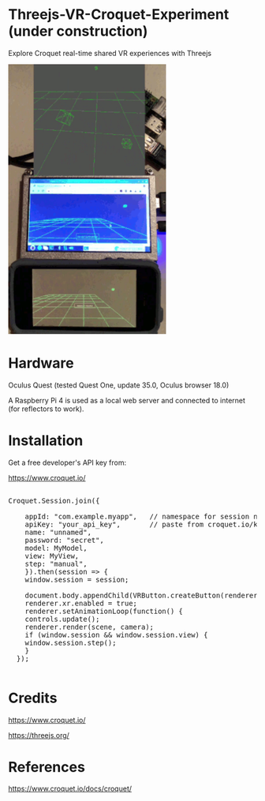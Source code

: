# Threejs-VR-Croquet-Experiment (under construction)
Explore Croquet real-time shared VR experiences with Threejs<br>

<img src="threejs-croquet-dec-10-2021.gif" width="320">

# Hardware

Oculus Quest (tested Quest One, update 35.0, Oculus browser 18.0)<br>

A Raspberry Pi 4 is used as a local web server and connected to internet (for reflectors to work).<br>

# Installation

Get a free developer's API key from:

https://www.croquet.io/

<pre>

Croquet.Session.join({

	appId: "com.example.myapp",   // namespace for session names
	apiKey: "your_api_key",       // paste from croquet.io/keys
	name: "unnamed",
	password: "secret",
	model: MyModel,
	view: MyView,
	step: "manual",
	}).then(session => {
	window.session = session;

	document.body.appendChild(VRButton.createButton(renderer));
	renderer.xr.enabled = true;
	renderer.setAnimationLoop(function() {
	controls.update();
	renderer.render(scene, camera);
	if (window.session && window.session.view) {
	window.session.step();
	}
  });

</pre>

# Credits

https://www.croquet.io/

https://threejs.org/

# References

https://www.croquet.io/docs/croquet/
